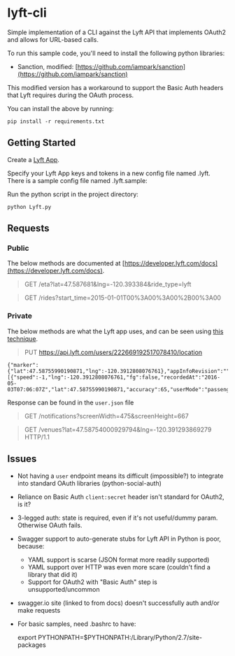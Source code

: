 lyft-cli
===

Simple implementation of a CLI against the Lyft API that implements OAuth2 and allows for URL-based calls.

To run this sample code, you'll need to install the following python libraries:

- Sanction, modified: [https://github.com/iampark/sanction](https://github.com/iampark/sanction)

This modified version has a workaround to support the Basic Auth headers that Lyft requires during the OAuth process.

You can install the above by running:

    pip install -r requirements.txt

Getting Started
---
Create a [Lyft App](https://developer.lyft.com/).

Specify your Lyft App keys and tokens in a new config file named .lyft. There is a sample config file named .lyft.sample:

Run the python script in the project directory:

```
python Lyft.py
```

Requests
---

### Public

The below methods are documented at [https://developer.lyft.com/docs](https://developer.lyft.com/docs).

> GET /eta?lat=47.587681&lng=-120.393384&ride_type=lyft

> GET /rides?start_time=2015-01-01T00%3A00%3A00%2B00%3A00

### Private

The below methods are what the Lyft app uses, and can be seen using [this technique](https://www.moncefbelyamani.com/how-to-capture-iphone-and-ipad-network-traffic-with-charles/).

> PUT https://api.lyft.com/users/222669192517078410/location

    {"marker":{"lat":47.58755990190871,"lng":-120.3912808076761},"appInfoRevision":"","locations":[{"speed":-1,"lng":-120.3912808076761,"fg":false,"recordedAt":"2016-05-03T07:06:07Z","lat":47.58755990190871,"accuracy":65,"userMode":"passenger"}]}

Response can be found in the `user.json` file

> GET /notifications?screenWidth=475&screenHeight=667

> GET /venues?lat=47.58754000929794&lng=-120.391293869279 HTTP/1.1


Issues
-----

- Not having a `user` endpoint means its difficult (impossible?) to integrate into standard OAuth libraries (python-social-auth)
- Reliance on Basic Auth `client:secret` header isn't standard for OAuth2, is it?
- 3-legged auth: state is required, even if it's not useful/dummy param. Otherwise OAuth fails.
- Swagger support to auto-generate stubs for Lyft API in Python is poor, because:
    - YAML support is scarse (JSON format more readily supported)
    - YAML support over HTTP was even more scare (couldn't find a library that did it)
    - Support for OAuth2 with "Basic Auth" step is unsupported/uncommon
- swagger.io site (linked to from docs) doesn't successfully auth and/or make requests
- For basic samples, need .bashrc to have:

    export PYTHONPATH=$PYTHONPATH:/Library/Python/2.7/site-packages
